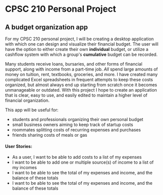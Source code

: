 # CPSC 210 Personal Project

## A budget organization app


For my CPSC 210 personal project, I will be creating a desktop application with which one can design and visualize their
financial budget. The user will have the option to either create their own **individual** budget, or utilize a cashflow
system with which a group's **cumulative** budget can be recorded. 

Many students receive loans, bursaries, and other forms of financial support, along with income from a part-time job. 
*All* spend large amounts of money on tuition, rent, textbooks, groceries, and more. I have created many complicated
Excel spreadsheets in frequent attempts to keep these costs organized, but almost always end up starting from scratch 
once it becomes unmanageable or outdated. With this project I hope to create an application that is clear, easy to use, 
and easily edited to maintain a higher level of financial organization. 

This app will be useful for: 
- students and professionals organizing their own personal budget
- small business owners aiming to keep track of startup costs
- roommates splitting costs of recurring expenses and purchases
- friends sharing costs of meals or gas


#### User Stories:
- As a user, I want to be able to add costs to a list of my expenses
- I want to be able to add one or multiple source(s) of income to a list of my incomes
- I want to be able to see the total of my expenses and income, and the balance of these totals
- I want to be able to see the total of my expenses and income, and the balance of these totals

